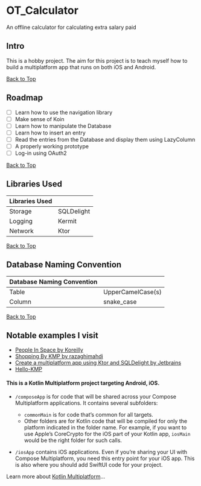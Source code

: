 # OT_Calculator
An offline calculator for calculating extra salary paid

## Intro
This is a hobby project.
The aim for this project is to teach myself how to build a multiplatform app that runs on both iOS and Android.

[//]: # (Also, to make my life easier.)

[Back to Top](#overtime_calculator)

## Roadmap
- [ ] Learn how to use the navigation library
- [ ] Make sense of Koin
- [ ] Learn how to manipulate the Database
- [ ] Learn how to insert an entry
- [ ] Read the entries from the Database and display them using LazyColumn
- [ ] A properly working prototype
- [ ] Log-in using OAuth2

[Back to Top](#overtime_calculator)

## Libraries Used
|Libraries Used||
|:-------|:--------|
|Storage|SQLDelight|
|Logging|Kermit    |(Yet implemented)
|Network|Ktor      |(Yet implemented)

[//]: # (|Nav    |Native   |)

[Back to Top](#overtime_calculator)

## Database Naming Convention

|Database Naming Convention||
|:-----------|:-------------|
|Table    |UpperCamelCase(s)|
|Column    |snake_case      |

[Back to Top](#overtime_calculator)

## Notable examples I visit 
- [People In Space by Koreilly](https://github.com/joreilly/PeopleInSpace/)
- [Shopping By KMP by razaghimahdi](https://github.com/razaghimahdi/Shopping-By-KMP/)
- [Create a multiplatform app using Ktor and SQLDelight by Jetbrains](https://www.jetbrains.com/help/kotlin-multiplatform-dev/multiplatform-ktor-sqldelight.html)
- [Hello-KMP](https://github.com/touchlab/DroidconKotlin)


#### This is a Kotlin Multiplatform project targeting Android, iOS.

* `/composeApp` is for code that will be shared across your Compose Multiplatform applications.
  It contains several subfolders:
  - `commonMain` is for code that’s common for all targets.
  - Other folders are for Kotlin code that will be compiled for only the platform indicated in the folder name.
    For example, if you want to use Apple’s CoreCrypto for the iOS part of your Kotlin app,
    `iosMain` would be the right folder for such calls.

* `/iosApp` contains iOS applications. Even if you’re sharing your UI with Compose Multiplatform, 
  you need this entry point for your iOS app. This is also where you should add SwiftUI code for your project.


Learn more about [Kotlin Multiplatform](https://www.jetbrains.com/help/kotlin-multiplatform-dev/get-started.html)…